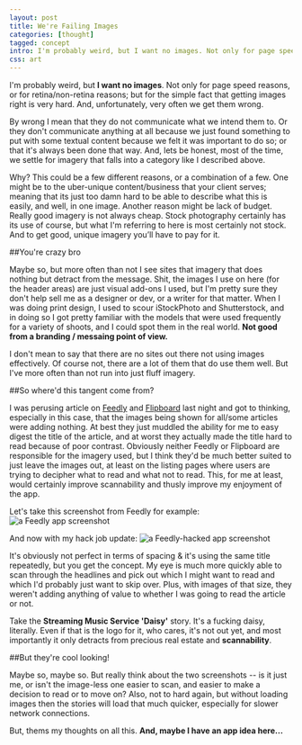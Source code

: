```yaml
---
layout: post
title: We're Failing Images
categories: [thought]
tagged: concept
intro: I'm probably weird, but I want no images. Not only for page speed reasons, or for retina/non-retina reasons; but for the simple fact that getting images right is very hard. And, unfortunately, very often we get them wrong.
css: art
---
```


I'm probably weird, but **I want no images**. Not only for page speed reasons, or for retina/non-retina reasons; but for the simple fact that getting images right is very hard. And, unfortunately, very often we get them wrong. 

By wrong I mean that they do not communicate what we intend them to. Or they don't communicate anything at all because we just found something to put with some textual content because we felt it was important to do so; or that it's always been done that way. And, lets be honest, most of the time, we settle for imagery that falls into a category like I described above.

Why? This could be a few different reasons, or a combination of a few. One might be to the uber-unique content/business that your client serves; meaning that its just too damn hard to be able to describe what this is easily, and well, in one image. Another reason might be lack of budget. Really good imagery is not always cheap. Stock photography certainly has its use of course, but what I'm referring to here is most certainly not stock. And to get good, unique imagery you’ll have to pay for it.

##You're crazy bro

Maybe so, but more often than not I see sites that imagery that does nothing but detract from the message. Shit, the images I use on here (for the header areas) are just visual add-ons I used, but I'm pretty sure they don't help sell me as a designer or dev, or a writer for that matter. When I was doing print design, I used to scour iStockPhoto and Shutterstock, and in doing so I got pretty familiar with the models that were used frequently for a variety of shoots, and I could spot them in the real world. **Not good from a branding / messaing point of view.**

I don't mean to say that there are no sites out there not using images effectively. Of course not, there are a lot of them that do use them well. But I've more often than not run into just fluff imagery.

##So where'd this tangent come from?

I was perusing article on [Feedly](http://www.feedly.com/) and [Flipboard](http://www.flipboard.com/) last night and got to thinking, especially in this case, that the images being shown for all/some articles were adding nothing. At best they just muddled the ability for me to easy digest the title of the article, and at worst they actually made the title hard to read because of poor contrast. Obviously neither Feedly or Flipboard are responsible for the imagery used, but I think they'd be much better suited to just leave the images out, at least on the listing pages where users are trying to decipher what to read and what not to read. This, for me at least, would certainly improve scannability and thusly improve my enjoyment of the app.

Let's take this screenshot from Feedly for example:
![a Feedly app screenshot](http://jefff.co/images/feedly-orig.png 'a Feedly app screenshot')

And now with my hack job update:
![a Feedly-hacked app screenshot](http://jefff.co/images/feedly-edited.png 'a Feedly-hacked app screenshot')

It's obviously not perfect in terms of spacing & it's using the same title repeatedly, but you get the concept. My eye is much more quickly able to scan through the headlines and pick out which I might want to read and which I'd probably just want to skip over. Plus, with images of that size, they weren't adding anything of value to whether I was going to read the article or not.

Take the **Streaming Music Service 'Daisy'** story. It's a fucking daisy, literally. Even if that is the logo for it, who cares, it's not out yet, and most importantly it only detracts from precious real estate and **scannability**.

##But they're cool looking!

Maybe so, maybe so. But really think about the two screenshots -- is it just me, or isn't the image-less one easier to scan, and easier to make a decision to read or to move on? Also, not to hard again, but without loading images then the stories will load that much quicker, especially for slower network connections.

But, thems my thoughts on all this. **And, maybe I have an app idea here...**